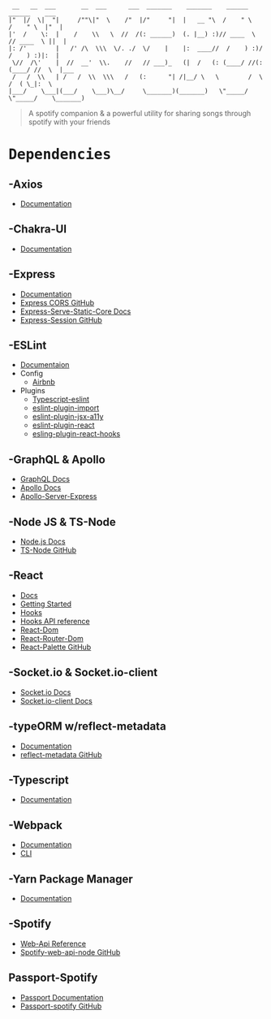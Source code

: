 ```

 __   __  ___       __  ___      ___  _______    _______    ______      ______    ___
|"  |/  \|  "|     /""\|"  \    /"  |/"     "|  |   __ "\  /    " \    /    " \  |"  |
|'  /    \:  |    /    \\   \  //  /(: ______)  (. |__) :)// ____  \  // ____  \ ||  |
|: /'        |   /' /\  \\\  \/. ./  \/    |    |:  ____//  /    ) :)/  /    ) :)|:  |
 \//  /\'    |  //  __'  \\.    //   // ___)_   (|  /   (: (____/ //(: (____/ //  \  |___
 /   /  \\   | /   /  \\  \\\   /   (:      "| /|__/ \   \        /  \        /  ( \_|:  \
|___/    \___|(___/    \___)\__/     \_______)(_______)   \"_____/    \"_____/    \_______)

```

> A spotify companion & a powerful utility for sharing songs through spotify with your friends

# <kbd>Dependencies

## -Axios

* [Documentation](https://axios-http.com/docs/intro)

## -Chakra-UI

* [Documentation](https://chakra-ui.com/)

## -Express

* [Documentation](https://expressjs.com/)
* [Express CORS GitHub](https://github.com/expressjs/cors)
* [Express-Serve-Static-Core Docs](http://expressjs.com/en/resources/middleware/serve-static.html)
* [Express-Session GitHub](https://github.com/expressjs/session)

## -ESLint

* [Documentaion](https://eslint.org/)
* Config
  * [Airbnb](https://github.com/airbnb/javascript/tree/master/packages/eslint-config-airbnb)
* Plugins
  * [Typescript-eslint](https://github.com/typescript-eslint/typescript-eslint)
  * [eslint-plugin-import](https://github.com/import-js/eslint-plugin-import)
  * [eslint-plugin-jsx-a11y](https://github.com/jsx-eslint/eslint-plugin-jsx-a11y)
  * [eslint-plugin-react](https://github.com/yannickcr/eslint-plugin-react)
  * [esling-plugin-react-hooks](https://github.com/facebook/react/tree/main/packages/eslint-plugin-react-hooks)

## -GraphQL & Apollo

* [GraphQL Docs](https://graphql.org/)
* [Apollo Docs](https://www.apollographql.com/docs/apollo-server/)
* [Apollo-Server-Express](https://www.apollographql.com/docs/apollo-server/integrations/middleware/#apollo-server-express)

## -Node JS & TS-Node

* [Node.js Docs](https://nodejs.org/en/)
* [TS-Node GitHub](https://github.com/TypeStrong/ts-node)

## -React

* [Docs](https://reactjs.org/)
* [Getting Started](https://reactjs.org/docs/getting-started.html)
* [Hooks](https://reactjs.org/docs/hooks-intro.html)
* [Hooks API reference](https://reactjs.org/docs/hooks-reference.html)
* [React-Dom](https://reactjs.org/docs/react-dom.html)
* [React-Router-Dom](https://reactrouter.com/web/guides/quick-start)
* [React-Palette GitHub](https://github.com/leonardokl/react-palette)

## -Socket.io & Socket.io-client

* [Socket.io Docs](https://socket.io/docs/v4/index.html)
* [Socket.io-client Docs](https://socket.io/docs/v4/index.html)

## -typeORM w/reflect-metadata

* [Documentation](https://typeorm.io/#/)
* [reflect-metadata GitHub](https://github.com/rbuckton/reflect-metadata)

## -Typescript

* [Documentation](https://www.typescriptlang.org/)

## -Webpack

* [Documentation](https://webpack.js.org/)
* [CLI](https://webpack.js.org/api/cli/)

## -Yarn Package Manager

* [Documentation](https://classic.yarnpkg.com/en/)

## -Spotify

* [Web-Api Reference](https://developer.spotify.com/documentation/web-api/reference/)
* [Spotify-web-api-node GitHub](https://github.com/thelinmichael/spotify-web-api-node)

## Passport-Spotify

* [Passport Documentation](http://www.passportjs.org/packages/passport-spotify/)
* [Passport-spotify GitHub](https://github.com/JMPerez/passport-spotify)
